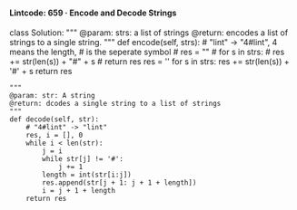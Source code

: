 #### Lintcode: 659 · Encode and Decode Strings
class Solution:
    """
    @param: strs: a list of strings
    @return: encodes a list of strings to a single string.
    """
    def encode(self, strs):
        # "lint" -> "4#lint", 4 means the length, # is the seperate symbol
        # res = ""
        # for s in strs:
        #     res += str(len(s)) + "#" + s
        # return res
        res = ''
        for s in strs:
            res += str(len(s)) + '#' + s
        return res

    """
    @param: str: A string
    @return: dcodes a single string to a list of strings
    """
    def decode(self, str):
        # "4#lint" -> "lint"
        res, i = [], 0
        while i < len(str):
            j = i
            while str[j] != '#':
                j += 1
            length = int(str[i:j])
            res.append(str[j + 1: j + 1 + length])
            i = j + 1 + length
        return res